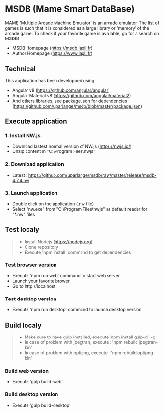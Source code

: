 # MSDB (Mame Smart DataBase)
MAME 'Multiple Arcade Machine Emulator' is an arcade emulator. 
The list of games is such that it is considered as a large library or 'memory' of the arcade game. 
To check if your favorite game is available, go for a search on MSDB!
* MSDB Homepage (https://msdb.lapli.fr)
* Author Homepage (https://www.lapli.fr)

## Technical
This application has been developped using
* Angular v8 (https://github.com/angular/angular) 
* Angular Material v8 (https://github.com/angular/material2)
* And others libraries, see package.json for dependencies (https://github.com/uparlange/msdb/blob/master/package.json)

## Execute application

### 1. Install NW.js
* Download lastest normal version of NW.js (https://nwjs.io/)
* Unzip content in "C:\Program Files\nwjs"

### 2. Download application
* Latest : https://github.com/uparlange/msdb/raw/master/release/msdb-4.7.4.nw

### 3. Launch application
* Double click on the application (.nw file)
* Select "nw.exe" from "C:\Program Files\nwjs" as default reader for "*.nw" files

## Test localy ##

> * Install Nodejs (https://nodejs.org)
> * Clone repository
> * Execute 'npm install' command to get dependencies

### Test browser version
* Execute 'npm run web' command to start web server
* Launch your favorite brower
* Go to http://localhost

### Test desktop version
* Execute 'npm run desktop' command to launch desktop version

## Build localy

> * Make sure to have gulp installed, execute 'npm install gulp-cli -g'
> * In case of problem with jpegtran, execute : 'npm rebuild jpegtran-bin'
> * In case of problem with optipng, execute : 'npm rebuild optipng-bin'

### Build web version
* Execute 'gulp build-web'

### Build desktop version
* Execute 'gulp build-desktop'